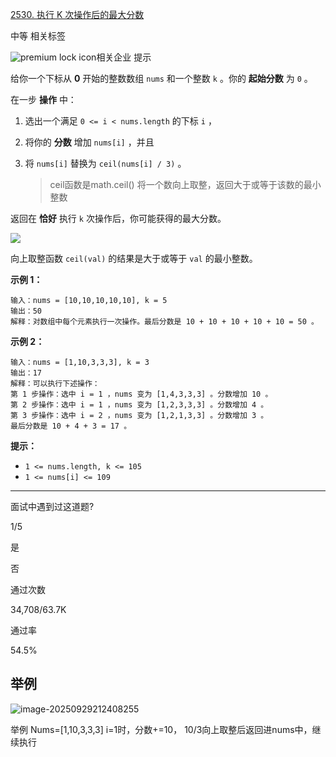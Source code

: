 [2530. 执行 K 次操作后的最大分数](https://leetcode.cn/problems/maximal-score-after-applying-k-operations/)

中等 相关标签

![premium lock icon](https://static.leetcode.cn/cn-frontendx-assets/production/_next/static/images/lock-a6627e2c7fa0ce8bc117c109fb4e567d.svg)相关企业  提示



给你一个下标从 **0** 开始的整数数组 `nums` 和一个整数 `k` 。你的 **起始分数** 为 `0` 。

在一步 **操作** 中：

1. 选出一个满足 `0 <= i < nums.length` 的下标 `i` ，

2. 将你的 **分数** 增加 `nums[i]` ，并且

3. 将 `nums[i]` 替换为 `ceil(nums[i] / 3)` 。

   > ceil函数是math.ceil() 将一个数向上取整，返回大于或等于该数的最小整数

返回在 **恰好** 执行 `k` 次操作后，你可能获得的最大分数。

![](C:\Users\26705\AppData\Roaming\Typora\typora-user-images\image-20250929212336821.png)

向上取整函数 `ceil(val)` 的结果是大于或等于 `val` 的最小整数。

 

**示例 1：**

```
输入：nums = [10,10,10,10,10], k = 5
输出：50
解释：对数组中每个元素执行一次操作。最后分数是 10 + 10 + 10 + 10 + 10 = 50 。
```

**示例 2：**

```
输入：nums = [1,10,3,3,3], k = 3
输出：17
解释：可以执行下述操作：
第 1 步操作：选中 i = 1 ，nums 变为 [1,4,3,3,3] 。分数增加 10 。
第 2 步操作：选中 i = 1 ，nums 变为 [1,2,3,3,3] 。分数增加 4 。
第 3 步操作：选中 i = 2 ，nums 变为 [1,2,1,3,3] 。分数增加 3 。
最后分数是 10 + 4 + 3 = 17 。
```

 

**提示：**

- `1 <= nums.length, k <= 105`
- `1 <= nums[i] <= 109`

 

------

面试中遇到过这道题?

1/5

是

否

通过次数

34,708/63.7K

通过率

54.5%



## 举例

![image-20250929212408255](C:\Users\26705\AppData\Roaming\Typora\typora-user-images\image-20250929212408255.png)

举例 Nums=[1,10,3,3,3] i=1时，分数+=10， 10/3向上取整后返回进nums中，继续执行